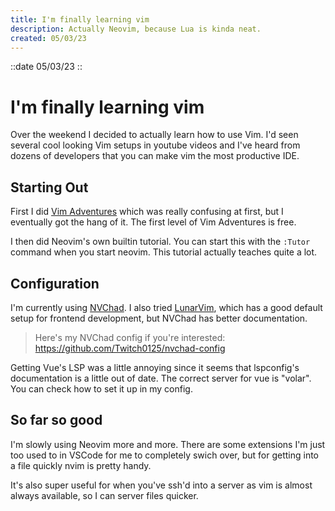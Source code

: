 ```yaml
---
title: I'm finally learning vim
description: Actually Neovim, because Lua is kinda neat.
created: 05/03/23
---
```


::date
05/03/23
::

# I'm finally learning vim

Over the weekend I decided to actually learn how to use Vim. I'd seen several cool looking Vim setups in youtube videos and I've heard from dozens of developers that you can make vim the most productive IDE.

## Starting Out

First I did [Vim Adventures](https://vim-adventures.com/) which was really confusing at first, but I eventually got the hang of it. The first level of Vim Adventures is free.

I then did Neovim's own builtin tutorial. You can start this with the `:Tutor` command when you start neovim. This tutorial actually teaches quite a lot.

## Configuration

I'm currently using [NVChad](https://nvchad.com/). I also tried [LunarVim](https://www.lunarvim.org/), which has a good default setup for frontend development, but NVChad has better documentation.

> Here's my NVChad config if you're interested: <https://github.com/Twitch0125/nvchad-config>

Getting Vue's LSP was a little annoying since it seems that lspconfig's documentation is a little out of date. The correct server for vue is "volar". You can check how to set it up in my config.

## So far so good

I'm slowly using Neovim more and more. There are some extensions I'm just too used to in VSCode for me to completely swich over, but for getting into a file quickly nvim is pretty handy.

It's also super useful for when you've ssh'd into a server as vim is almost always available, so I can server files quicker.
